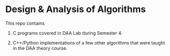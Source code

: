 # Design & Analysis of Algorithms
This repo contains 

1. C programs covered in DAA Lab during Semester 4.

2. C++/Python implementations of a few other algorithms that were taught in the DAA theory course.
